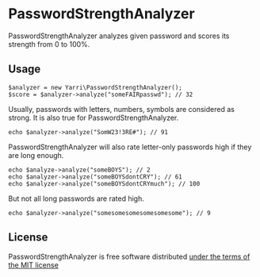 PasswordStrengthAnalyzer
========================

PasswordStrengthAnalyzer analyzes given password and scores its strength from 0 to 100%.

Usage
-----

    $analyzer = new Yarri\PasswordStrengthAnalyzer();
    $score = $analyzer->analyze("someFAIRpasswd"); // 32

Usually, passwords with letters, numbers, symbols are considered as strong. It is also true for PasswordStrengthAnalyzer.

    echo $analyzer->analyze("SomW23!3RE#"); // 91

PasswordStrengthAnalyzer will also rate letter-only passwords high if they are long enough.

    echo $analyze->analyze("someBOYS"); // 2
    echo $analyzer->analyze("someBOYSdontCRY"); // 61
    echo $analyzer->analyze("someBOYSdontCRYmuch"); // 100

But not all long passwords are rated high.

    echo $analyzer->analyze("somesomesomesomesomesome"); // 9

License
-------

PasswordStrengthAnalyzer is free software distributed [under the terms of the MIT license](http://www.opensource.org/licenses/mit-license)


[//]: # ( vim: set ts=2 et: )
